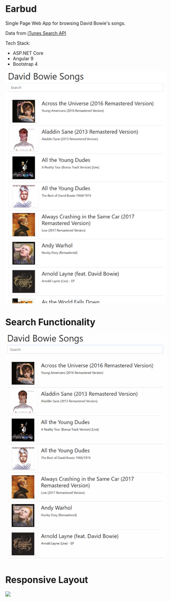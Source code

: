 # Earbud
Single Page Web App for browsing David Bowie's songs.

Data from [iTunes Search API](https://affiliate.itunes.apple.com/resources/documentation/itunes-store-web-service-search-api/)

Tech Stack:
* ASP.NET Core
* Angular 9
* Bootstrap 4

![](images/app_1.PNG)

# Search Functionality
![](images/app_2.gif)

# Responsive Layout
![](images/app_3.gif)
